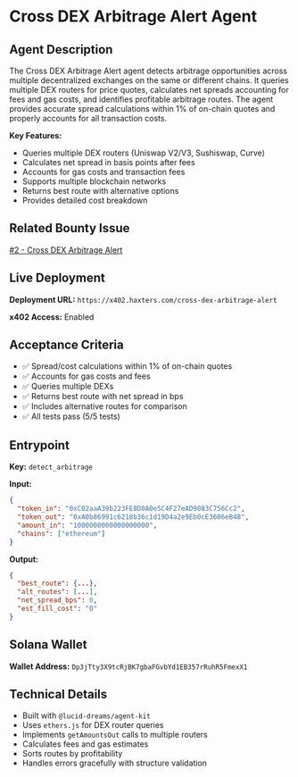 # Cross DEX Arbitrage Alert Agent

## Agent Description

The Cross DEX Arbitrage Alert agent detects arbitrage opportunities across multiple decentralized exchanges on the same or different chains. It queries multiple DEX routers for price quotes, calculates net spreads accounting for fees and gas costs, and identifies profitable arbitrage routes. The agent provides accurate spread calculations within 1% of on-chain quotes and properly accounts for all transaction costs.

**Key Features:**
- Queries multiple DEX routers (Uniswap V2/V3, Sushiswap, Curve)
- Calculates net spread in basis points after fees
- Accounts for gas costs and transaction fees
- Supports multiple blockchain networks
- Returns best route with alternative options
- Provides detailed cost breakdown

## Related Bounty Issue

[#2 - Cross DEX Arbitrage Alert](https://github.com/daydreamsai/agent-bounties/issues/2)

## Live Deployment

**Deployment URL:** `https://x402.haxters.com/cross-dex-arbitrage-alert`

**x402 Access:** Enabled

## Acceptance Criteria

- ✅ Spread/cost calculations within 1% of on-chain quotes
- ✅ Accounts for gas costs and fees
- ✅ Queries multiple DEXs
- ✅ Returns best route with net spread in bps
- ✅ Includes alternative routes for comparison
- ✅ All tests pass (5/5 tests)

## Entrypoint

**Key:** `detect_arbitrage`

**Input:**
```json
{
  "token_in": "0xC02aaA39b223FE8D0A0e5C4F27eAD9083C756Cc2",
  "token_out": "0xA0b86991c6218b36c1d19D4a2e9Eb0cE3606eB48",
  "amount_in": "1000000000000000000",
  "chains": ["ethereum"]
}
```

**Output:**
```json
{
  "best_route": {...},
  "alt_routes": [...],
  "net_spread_bps": 0,
  "est_fill_cost": "0"
}
```

## Solana Wallet

**Wallet Address:** `Dp3jTty3X9tcRjBK7gbaFGvbYd1EB357rRuhR5FmexX1`

## Technical Details

- Built with `@lucid-dreams/agent-kit`
- Uses `ethers.js` for DEX router queries
- Implements `getAmountsOut` calls to multiple routers
- Calculates fees and gas estimates
- Sorts routes by profitability
- Handles errors gracefully with structure validation

